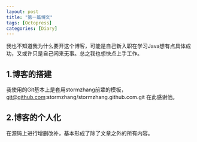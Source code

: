 ```yaml
---
layout: post
title: "第一篇博文"
tags: [Octopress]
categories: [Diary]
---
```


我也不知道我为什么要开这个博客，可能是自己新入职在学习Java想有点具体成功，又或许只是自己闲来无事。总之我也想快点上手工作。

## 1.博客的搭建

我使用的Git基本上是套用stormzhang前辈的模板， git@github.com:stormzhang/stormzhang.github.com.git 在此感谢他。

## 2.博客的个人化

在源码上进行增删改补，基本形成了除了文章之外的所有内容。